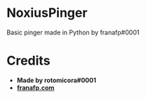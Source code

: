 # NoxiusPinger
Basic pinger made in Python by franafp#0001
# Credits
- **Made by rotomicora#0001**
- **[franafp.com](https://wtp.franafp.com)**

